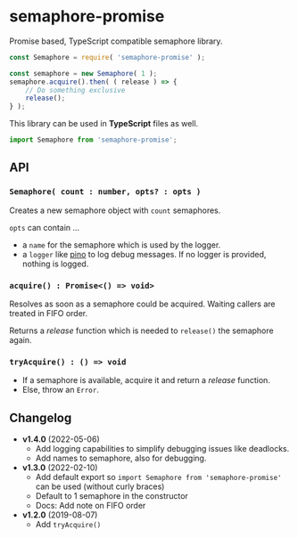 # semaphore-promise

Promise based, TypeScript compatible semaphore library.

```js
const Semaphore = require( 'semaphore-promise' );

const semaphore = new Semaphore( 1 );
semaphore.acquire().then( ( release ) => {
    // Do something exclusive
    release();
} );
```

This library can be used in **TypeScript** files as well.

```typescript
import Semaphore from 'semaphore-promise';
```


## API

### `Semaphore( count : number, opts? : opts )`

Creates a new semaphore object with `count` semaphores.

`opts` can contain …

* a `name` for the semaphore which is used by the logger.
* a `logger` like [pino](https://www.npmjs.com/package/pino) to log debug messages.
  If no logger is provided, nothing is logged.
    
### `acquire() : Promise<() => void>`

Resolves as soon as a semaphore could be acquired. Waiting callers are treated in FIFO order.

Returns a *release* function which is needed to `release()` the semaphore again.
    
### `tryAcquire() : () => void`

* If a semaphore is available, acquire it and return a *release* function.
* Else, throw an `Error`.


## Changelog

* **v1.4.0** (2022-05-06)
  * Add logging capabilities to simplify debugging issues like deadlocks.
  * Add names to semaphore, also for debugging.
* **v1.3.0** (2022-02-10)
  * Add default export so `import Semaphore from 'semaphore-promise'` can be used (without curly braces)
  * Default to 1 semaphore in the constructor
  * Docs: Add note on FIFO order
* **v1.2.0** (2019-08-07)
  * Add `tryAcquire()`
